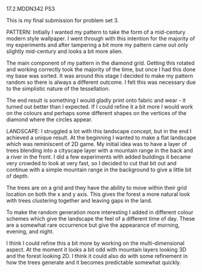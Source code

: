 17.2.MDDN342 PS3

This is my final submission for problem set 3.

PATTERN:
Initially I wanted my pattern to take the form of a mid-century modern style wallpaper. I went through with this intention for the majority of my experiments and after tampering a bit more my pattern came out only slightly mid-century and looks a bit more alien.

The main component of my pattern in the diamond grid. Getting this rotated and working correctly took the majority of the time, but once I had this done my base was sorted. It was around this stage I decided to make my pattern random so there is always a different outcome. I felt this was necessary due to the simplistic nature of the tessellation. 

The end result is something I would gladly print onto fabric and wear - it turned out better than I expected. If I could refine it a bit more I would work on the colours and perhaps some different shapes on the vertices of the diamond where the circles appear.

LANDSCAPE:
I struggled a lot with this landscape concept, but in the end I achieved a unique result. At the beginning I wanted to make a flat landscape which was reminiscent of 2D game. My initial idea was to have a layer of trees blending into a cityscape layer with a mountain range in the back and a river in the front. I did a few experiments with added buildings it became very crowded to look at very fast, so I decided to cut that bit out and continue with a simple mountain range in the background to give a little bit of depth.

The trees are on a grid and they have the ability to move within their grid location on both the x and y axis. This gives the forest a more natural look with trees clustering together and leaving gaps in the land. 

To make the random generation more interesting I added in different colour schemes which give the landscape the feel of a different time of day. These are a somewhat rare occurrence but give the appearance of morning, evening, and night. 

I think I could refine this a bit more by working on the multi-dimensional aspect. At the moment it looks a bit odd with mountain layers looking 3D and the forest looking 2D. I think it could also do with some refinement in how the trees generate and it becomes predictable somewhat quickly.
